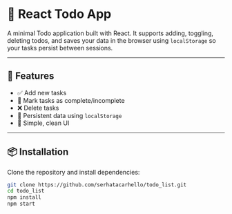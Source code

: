 # 📝 React Todo App

A minimal Todo application built with React. It supports adding, toggling, deleting todos, and saves your data in the browser using `localStorage` so your tasks persist between sessions.

---

## 🚀 Features

- ✅ Add new tasks
- 🔁 Mark tasks as complete/incomplete
- ❌ Delete tasks
- 💾 Persistent data using `localStorage`
- 🎯 Simple, clean UI

---

## 📦 Installation

Clone the repository and install dependencies:

```bash
git clone https://github.com/serhatacarhello/todo_list.git
cd todo_list
npm install
npm start
```
